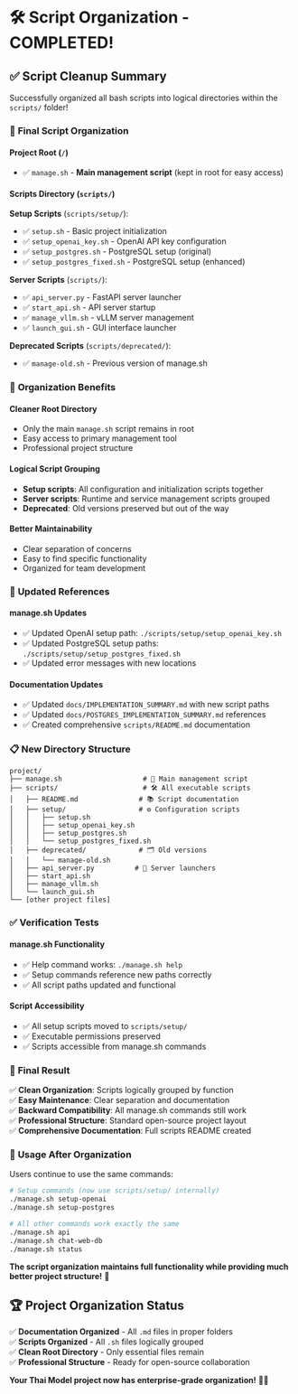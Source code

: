 # 🛠️ Script Organization - COMPLETED!

## ✅ **Script Cleanup Summary**

Successfully organized all bash scripts into logical directories within the `scripts/` folder!

### 📁 **Final Script Organization**

#### **Project Root** (`/`)
- ✅ `manage.sh` - **Main management script** (kept in root for easy access)

#### **Scripts Directory** (`scripts/`)

**Setup Scripts** (`scripts/setup/`):
- ✅ `setup.sh` - Basic project initialization
- ✅ `setup_openai_key.sh` - OpenAI API key configuration  
- ✅ `setup_postgres.sh` - PostgreSQL setup (original)
- ✅ `setup_postgres_fixed.sh` - PostgreSQL setup (enhanced)

**Server Scripts** (`scripts/`):
- ✅ `api_server.py` - FastAPI server launcher
- ✅ `start_api.sh` - API server startup
- ✅ `manage_vllm.sh` - vLLM server management
- ✅ `launch_gui.sh` - GUI interface launcher

**Deprecated Scripts** (`scripts/deprecated/`):
- ✅ `manage-old.sh` - Previous version of manage.sh

### 🎯 **Organization Benefits**

#### **Cleaner Root Directory**
- Only the main `manage.sh` script remains in root
- Easy access to primary management tool
- Professional project structure

#### **Logical Script Grouping**
- **Setup scripts**: All configuration and initialization scripts together
- **Server scripts**: Runtime and service management scripts grouped
- **Deprecated**: Old versions preserved but out of the way

#### **Better Maintainability**
- Clear separation of concerns
- Easy to find specific functionality
- Organized for team development

### 🔧 **Updated References**

#### **manage.sh Updates**
- ✅ Updated OpenAI setup path: `./scripts/setup/setup_openai_key.sh`
- ✅ Updated PostgreSQL setup paths: `./scripts/setup/setup_postgres_fixed.sh`
- ✅ Updated error messages with new locations

#### **Documentation Updates**
- ✅ Updated `docs/IMPLEMENTATION_SUMMARY.md` with new script paths
- ✅ Updated `docs/POSTGRES_IMPLEMENTATION_SUMMARY.md` references
- ✅ Created comprehensive `scripts/README.md` documentation

### 📋 **New Directory Structure**

```
project/
├── manage.sh                    # 🎯 Main management script
├── scripts/                     # 🛠️ All executable scripts
│   ├── README.md               # 📚 Script documentation
│   ├── setup/                  # ⚙️ Configuration scripts
│   │   ├── setup.sh
│   │   ├── setup_openai_key.sh
│   │   ├── setup_postgres.sh
│   │   └── setup_postgres_fixed.sh
│   ├── deprecated/             # 🗂️ Old versions
│   │   └── manage-old.sh
│   ├── api_server.py          # 🚀 Server launchers
│   ├── start_api.sh
│   ├── manage_vllm.sh
│   └── launch_gui.sh
└── [other project files]
```

### ✅ **Verification Tests**

#### **manage.sh Functionality**
- ✅ Help command works: `./manage.sh help`
- ✅ Setup commands reference new paths correctly
- ✅ All script paths updated and functional

#### **Script Accessibility**
- ✅ All setup scripts moved to `scripts/setup/`
- ✅ Executable permissions preserved
- ✅ Scripts accessible from manage.sh commands

### 🎊 **Final Result**

✅ **Clean Organization**: Scripts logically grouped by function  
✅ **Easy Maintenance**: Clear separation and documentation  
✅ **Backward Compatibility**: All manage.sh commands still work  
✅ **Professional Structure**: Standard open-source project layout  
✅ **Comprehensive Documentation**: Full scripts README created  

### 🎯 **Usage After Organization**

Users continue to use the same commands:
```bash
# Setup commands (now use scripts/setup/ internally)
./manage.sh setup-openai
./manage.sh setup-postgres

# All other commands work exactly the same
./manage.sh api
./manage.sh chat-web-db
./manage.sh status
```

**The script organization maintains full functionality while providing much better project structure!** 🌟

## 🏆 **Project Organization Status**

✅ **Documentation Organized** - All `.md` files in proper folders  
✅ **Scripts Organized** - All `.sh` files logically grouped  
✅ **Clean Root Directory** - Only essential files remain  
✅ **Professional Structure** - Ready for open-source collaboration  

**Your Thai Model project now has enterprise-grade organization!** 🚀📁